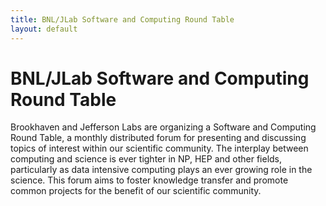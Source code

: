 ```yaml
---
title: BNL/JLab Software and Computing Round Table
layout: default
---
```


# BNL/JLab Software and Computing Round Table

Brookhaven and Jefferson Labs are organizing a Software and Computing Round Table, a monthly distributed forum for presenting and discussing topics of interest within our scientific community. The interplay between computing and science is ever tighter in NP, HEP and other fields, particularly as data intensive computing plays an ever growing role in the science. This forum aims to foster knowledge transfer and promote common projects for the benefit of our scientific community.

